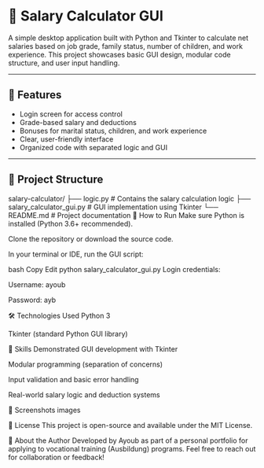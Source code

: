 # 💼 Salary Calculator GUI

A simple desktop application built with Python and Tkinter to calculate net salaries based on job grade, family status, number of children, and work experience. This project showcases basic GUI design, modular code structure, and user input handling.

---

## 🧮 Features

- Login screen for access control  
- Grade-based salary and deductions  
- Bonuses for marital status, children, and work experience  
- Clear, user-friendly interface  
- Organized code with separated logic and GUI

---

## 📁 Project Structure

salary-calculator/
├── logic.py                  # Contains the salary calculation logic
├── salary_calculator_gui.py # GUI implementation using Tkinter
└── README.md                 # Project documentation
🚀 How to Run
Make sure Python is installed (Python 3.6+ recommended).

Clone the repository or download the source code.

In your terminal or IDE, run the GUI script:

bash
Copy
Edit
python salary_calculator_gui.py
Login credentials:

Username: ayoub

Password: ayb

🛠️ Technologies Used
Python 3

Tkinter (standard Python GUI library)

🧠 Skills Demonstrated
GUI development with Tkinter

Modular programming (separation of concerns)

Input validation and basic error handling

Real-world salary logic and deduction systems

📸 Screenshots
images

📄 License
This project is open-source and available under the MIT License.

🙋 About the Author
Developed by Ayoub as part of a personal portfolio for applying to vocational training (Ausbildung) programs.
Feel free to reach out for collaboration or feedback!

